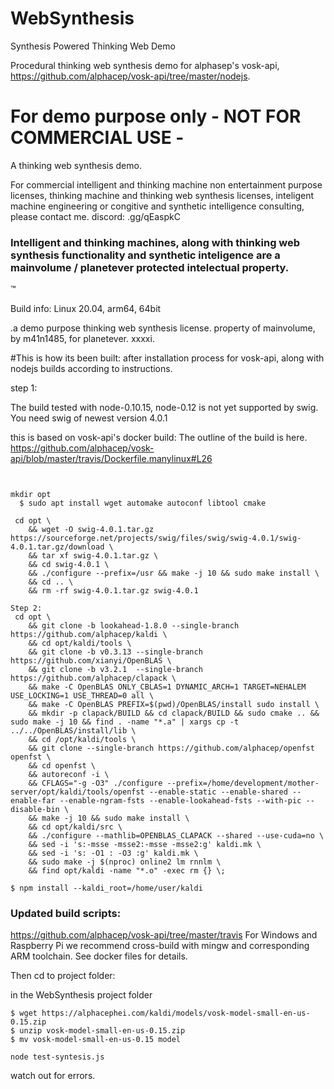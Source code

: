 # WebSynthesis
Synthesis Powered Thinking Web Demo

Procedural thinking web synthesis demo for alphasep's vosk-api, https://github.com/alphacep/vosk-api/tree/master/nodejs.


# For demo purpose only - NOT FOR COMMERCIAL USE -

A thinking web synthesis demo.

For commercial intelligent and thinking machine non entertainment purpose licenses, thinking machine and thinking web synthesis licenses, inteligent machine engineering or congitive and synthetic intelligence consulting, please contact me. discord: .gg/qEaspkC

### Intelligent and thinking machines, along with thinking web synthesis functionality and synthetic inteligence are a mainvolume / planetever protected intelectual property. 
™


Build info: Linux 20.04, arm64, 64bit

.a demo purpose thinking web synthesis license. property of mainvolume, by m41n1485, for planetever. xxxxi.


#This is how its been built:
after installation process for vosk-api, along with nodejs builds according to instructions. 

step 1:


The build tested with node-0.10.15, node-0.12 is not yet supported by swig.
You need swig of newest version 4.0.1


this is based on vosk-api's docker build:
The outline of the build is here.
https://github.com/alphacep/vosk-api/blob/master/travis/Dockerfile.manylinux#L26

```


mkdir opt
  $ sudo apt install wget automake autoconf libtool cmake

 cd opt \
    && wget -O swig-4.0.1.tar.gz https://sourceforge.net/projects/swig/files/swig/swig-4.0.1/swig-4.0.1.tar.gz/download \
    && tar xf swig-4.0.1.tar.gz \
    && cd swig-4.0.1 \
    && ./configure --prefix=/usr && make -j 10 && sudo make install \
    && cd .. \
    && rm -rf swig-4.0.1.tar.gz swig-4.0.1
```
```
Step 2:
 cd opt \
    && git clone -b lookahead-1.8.0 --single-branch https://github.com/alphacep/kaldi \
    && cd opt/kaldi/tools \
    && git clone -b v0.3.13 --single-branch https://github.com/xianyi/OpenBLAS \
    && git clone -b v3.2.1  --single-branch https://github.com/alphacep/clapack \
    && make -C OpenBLAS ONLY_CBLAS=1 DYNAMIC_ARCH=1 TARGET=NEHALEM USE_LOCKING=1 USE_THREAD=0 all \
    && make -C OpenBLAS PREFIX=$(pwd)/OpenBLAS/install sudo install \
    && mkdir -p clapack/BUILD && cd clapack/BUILD && sudo cmake .. && sudo make -j 10 && find . -name "*.a" | xargs cp -t ../../OpenBLAS/install/lib \
    && cd /opt/kaldi/tools \
    && git clone --single-branch https://github.com/alphacep/openfst openfst \
    && cd openfst \
    && autoreconf -i \
    && CFLAGS="-g -O3" ./configure --prefix=/home/development/mother-server/opt/kaldi/tools/openfst --enable-static --enable-shared --enable-far --enable-ngram-fsts --enable-lookahead-fsts --with-pic --disable-bin \
    && make -j 10 && sudo make install \
    && cd opt/kaldi/src \
    && ./configure --mathlib=OPENBLAS_CLAPACK --shared --use-cuda=no \
    && sed -i 's:-msse -msse2:-msse -msse2:g' kaldi.mk \
    && sed -i 's: -O1 : -O3 :g' kaldi.mk \
    && sudo make -j $(nproc) online2 lm rnnlm \
    && find opt/kaldi -name "*.o" -exec rm {} \;
```
```
$ npm install --kaldi_root=/home/user/kaldi
```

### Updated build scripts:
https://github.com/alphacep/vosk-api/tree/master/travis
For Windows and Raspberry Pi we recommend cross-build with mingw and corresponding ARM toolchain. See docker files for details.




Then cd to project folder:

in the WebSynthesis project folder
```
$ wget https://alphacephei.com/kaldi/models/vosk-model-small-en-us-0.15.zip
$ unzip vosk-model-small-en-us-0.15.zip
$ mv vosk-model-small-en-us-0.15 model
```

```
node test-syntesis.js
```

watch out for errors. 
